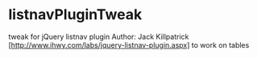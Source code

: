 listnavPluginTweak
==================

tweak for jQuery listnav plugin Author: Jack Killpatrick [http://www.ihwy.com/labs/jquery-listnav-plugin.aspx] to work on tables